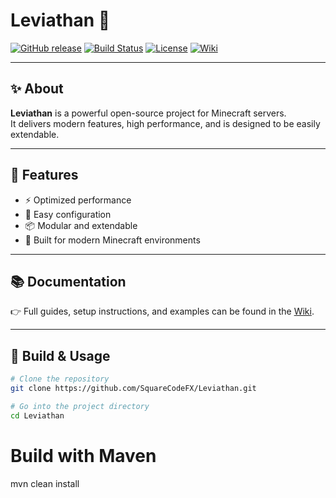 # Leviathan 🐉

[![GitHub release](https://img.shields.io/github/v/release/SquareCodeFX/Leviathan?style=for-the-badge&color=blue)](https://github.com/SquareCodeFX/Leviathan/releases)
[![Build Status](https://img.shields.io/github/actions/workflow/status/SquareCodeFX/Leviathan/maven.yml?style=for-the-badge&logo=github)](https://github.com/SquareCodeFX/Leviathan/actions)
[![License](https://img.shields.io/github/license/SquareCodeFX/Leviathan?style=for-the-badge&color=green)](https://github.com/SquareCodeFX/Leviathan/blob/main/LICENSE)
[![Wiki](https://img.shields.io/badge/docs-Wiki-blueviolet?style=for-the-badge&logo=gitbook)](https://ocean-10.gitbook.io/leviathan)

---

## ✨ About
**Leviathan** is a powerful open-source project for Minecraft servers.  
It delivers modern features, high performance, and is designed to be easily extendable.  

---

## 🚀 Features
- ⚡ Optimized performance  
- 🔧 Easy configuration  
- 📦 Modular and extendable  
- 🐉 Built for modern Minecraft environments  

---

## 📚 Documentation
👉 Full guides, setup instructions, and examples can be found in the [Wiki](https://ocean-10.gitbook.io/leviathan).  

---

## 🔨 Build & Usage
```bash
# Clone the repository
git clone https://github.com/SquareCodeFX/Leviathan.git

# Go into the project directory
cd Leviathan
```

# Build with Maven
mvn clean install
